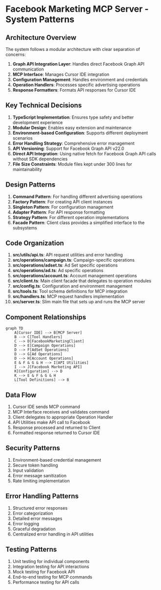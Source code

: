 # Facebook Marketing MCP Server - System Patterns

## Architecture Overview
The system follows a modular architecture with clear separation of concerns:
1. **Graph API Integration Layer**: Handles direct Facebook Graph API communication
2. **MCP Interface**: Manages Cursor IDE integration
3. **Configuration Management**: Handles environment and credentials
4. **Operation Handlers**: Processes specific advertising operations
5. **Response Formatters**: Formats API responses for Cursor IDE

## Key Technical Decisions
1. **TypeScript Implementation**: Ensures type safety and better development experience
2. **Modular Design**: Enables easy extension and maintenance
3. **Environment-based Configuration**: Supports different deployment scenarios
4. **Error Handling Strategy**: Comprehensive error management
5. **API Versioning**: Support for Facebook Graph API v22.0
6. **Direct API Integration**: Using native fetch for Facebook Graph API calls without SDK dependencies
7. **File Size Constraints**: Module files kept under 300 lines for maintainability

## Design Patterns
1. **Command Pattern**: For handling different advertising operations
2. **Factory Pattern**: For creating API client instances
3. **Singleton Pattern**: For configuration management
4. **Adapter Pattern**: For API response formatting
5. **Strategy Pattern**: For different operation implementations
6. **Facade Pattern**: Client class provides a simplified interface to the subsystems

## Code Organization
1. **src/utils/api.ts**: API request utilities and error handling
2. **src/operations/campaign.ts**: Campaign-specific operations
3. **src/operations/adset.ts**: Ad Set specific operations
4. **src/operations/ad.ts**: Ad specific operations
5. **src/operations/account.ts**: Account management operations
6. **src/client.ts**: Main client facade that delegates to operation modules
7. **src/config.ts**: Configuration and environment management
8. **src/tools.ts**: Tool schema definitions for MCP integration
9. **src/handlers.ts**: MCP request handlers implementation
10. **src/server.ts**: Slim main file that sets up and runs the MCP server

## Component Relationships
```mermaid
graph TD
    A[Cursor IDE] --> B[MCP Server]
    B --> C[Tool Handlers]
    C --> D[FacebookMarketingClient]
    D --> E[Campaign Operations]
    D --> F[AdSet Operations]
    D --> G[Ad Operations]
    D --> H[Account Operations]
    E & F & G & H --> I[API Utilities]
    I --> J[Facebook Marketing API]
    K[Configuration] --> D
    K --> E & F & G & H
    L[Tool Definitions] --> B
```

## Data Flow
1. Cursor IDE sends MCP command
2. MCP Interface receives and validates command
3. Client delegates to appropriate Operation Handler
4. API Utilities make API call to Facebook
5. Response processed and returned to Client
6. Formatted response returned to Cursor IDE

## Security Patterns
1. Environment-based credential management
2. Secure token handling
3. Input validation
4. Error message sanitization
5. Rate limiting implementation

## Error Handling Patterns
1. Structured error responses
2. Error categorization
3. Detailed error messages
4. Error logging
5. Graceful degradation
6. Centralized error handling in API utilities

## Testing Patterns
1. Unit testing for individual components
2. Integration testing for API interactions
3. Mock testing for Facebook API
4. End-to-end testing for MCP commands
5. Performance testing for API calls 